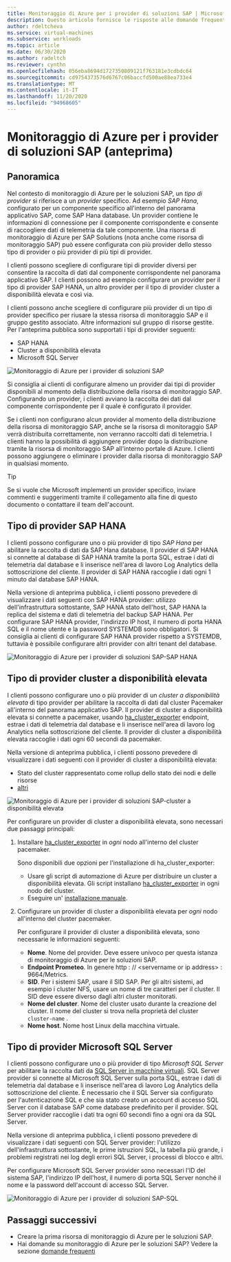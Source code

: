 ```yaml
---
title: Monitoraggio di Azure per i provider di soluzioni SAP | Microsoft Docs
description: Questo articolo fornisce le risposte alle domande frequenti su monitoraggio di Azure per i provider di soluzioni SAP.
author: rdeltcheva
ms.service: virtual-machines
ms.subservice: workloads
ms.topic: article
ms.date: 06/30/2020
ms.author: radeltch
ms.reviewer: cynthn
ms.openlocfilehash: 056eba8694d1727350809121f763181e3cdbdc64
ms.sourcegitcommit: cd9754373576d6767c06baccfd500ae88ea733e4
ms.translationtype: MT
ms.contentlocale: it-IT
ms.lasthandoff: 11/20/2020
ms.locfileid: "94968605"
---
```

# <a name="azure-monitor-for-sap-solutions-providers-preview"></a>Monitoraggio di Azure per i provider di soluzioni SAP (anteprima)

## <a name="overview"></a>Panoramica  

Nel contesto di monitoraggio di Azure per le soluzioni SAP, un *tipo di provider* si riferisce a un *provider* specifico. Ad esempio *SAP Hana*, configurato per un componente specifico all'interno del panorama applicativo SAP, come SAP Hana database. Un provider contiene le informazioni di connessione per il componente corrispondente e consente di raccogliere dati di telemetria da tale componente. Una risorsa di monitoraggio di Azure per SAP Solutions (nota anche come risorsa di monitoraggio SAP) può essere configurata con più provider dello stesso tipo di provider o più provider di più tipi di provider.
   
I clienti possono scegliere di configurare tipi di provider diversi per consentire la raccolta di dati dal componente corrispondente nel panorama applicativo SAP. I clienti possono ad esempio configurare un provider per il tipo di provider SAP HANA, un altro provider per il tipo di provider cluster a disponibilità elevata e così via.  

I clienti possono anche scegliere di configurare più provider di un tipo di provider specifico per riusare la stessa risorsa di monitoraggio SAP e il gruppo gestito associato. Altre informazioni sul gruppo di risorse gestite. Per l'anteprima pubblica sono supportati i tipi di provider seguenti:   
- SAP HANA
- Cluster a disponibilità elevata
- Microsoft SQL Server

![Monitoraggio di Azure per i provider di soluzioni SAP](./media/azure-monitor-sap/azure-monitor-providers.png)

Si consiglia ai clienti di configurare almeno un provider dai tipi di provider disponibili al momento della distribuzione della risorsa di monitoraggio SAP. Configurando un provider, i clienti avviano la raccolta dei dati dal componente corrispondente per il quale è configurato il provider.   

Se i clienti non configurano alcun provider al momento della distribuzione della risorsa di monitoraggio SAP, anche se la risorsa di monitoraggio SAP verrà distribuita correttamente, non verranno raccolti dati di telemetria. I clienti hanno la possibilità di aggiungere provider dopo la distribuzione tramite la risorsa di monitoraggio SAP all'interno portale di Azure. I clienti possono aggiungere o eliminare i provider dalla risorsa di monitoraggio SAP in qualsiasi momento.

> [!Tip]
> Se si vuole che Microsoft implementi un provider specifico, inviare commenti e suggerimenti tramite il collegamento alla fine di questo documento o contattare il team dell'account.  

## <a name="provider-type-sap-hana"></a>Tipo di provider SAP HANA

I clienti possono configurare uno o più provider di tipo *SAP Hana* per abilitare la raccolta di dati da SAP Hana database. Il provider di SAP HANA si connette al database di SAP HANA tramite la porta SQL, estrae i dati di telemetria dal database e li inserisce nell'area di lavoro Log Analytics della sottoscrizione del cliente. Il provider di SAP HANA raccoglie i dati ogni 1 minuto dal database SAP HANA.  

Nella versione di anteprima pubblica, i clienti possono prevedere di visualizzare i dati seguenti con SAP HANA provider: utilizzo dell'infrastruttura sottostante, SAP HANA stato dell'host, SAP HANA la replica del sistema e dati di telemetria del backup SAP HANA. Per configurare SAP HANA provider, l'indirizzo IP host, il numero di porta HANA SQL e il nome utente e la password SYSTEMDB sono obbligatori. Si consiglia ai clienti di configurare SAP HANA provider rispetto a SYSTEMDB, tuttavia è possibile configurare altri provider con altri tenant del database.

![Monitoraggio di Azure per i provider di soluzioni SAP-SAP HANA](./media/azure-monitor-sap/azure-monitor-providers-hana.png)

## <a name="provider-type-high-availability-cluster"></a>Tipo di provider cluster a disponibilità elevata
I clienti possono configurare uno o più provider di un *cluster a disponibilità elevata* di tipo provider per abilitare la raccolta di dati dal cluster Pacemaker all'interno del panorama applicativo SAP. Il provider di cluster a disponibilità elevata si connette a pacemaker, usando [ha_cluster_exporter](https://github.com/ClusterLabs/ha_cluster_exporter) endpoint, estrae i dati di telemetria dal database e li inserisce nell'area di lavoro log Analytics nella sottoscrizione del cliente. Il provider di cluster a disponibilità elevata raccoglie i dati ogni 60 secondi da pacemaker.  

Nella versione di anteprima pubblica, i clienti possono prevedere di visualizzare i dati seguenti con il provider di cluster a disponibilità elevata:   
 - Stato del cluster rappresentato come rollup dello stato dei nodi e delle risorse 
 - [altri](https://github.com/ClusterLabs/ha_cluster_exporter/blob/master/doc/metrics.md) 

![Monitoraggio di Azure per i provider di soluzioni SAP-cluster a disponibilità elevata](./media/azure-monitor-sap/azure-monitor-providers-pacemaker-cluster.png)

Per configurare un provider di cluster a disponibilità elevata, sono necessari due passaggi principali:

1. Installare [ha_cluster_exporter](https://github.com/ClusterLabs/ha_cluster_exporter) in *ogni* nodo all'interno del cluster pacemaker.

   Sono disponibili due opzioni per l'installazione di ha_cluster_exporter:
   
   - Usare gli script di automazione di Azure per distribuire un cluster a disponibilità elevata. Gli script installano [ha_cluster_exporter](https://github.com/ClusterLabs/ha_cluster_exporter) in ogni nodo del cluster.  
   - Eseguire un' [installazione manuale](https://github.com/ClusterLabs/ha_cluster_exporter#manual-clone--build). 

2. Configurare un provider di cluster a disponibilità elevata per *ogni* nodo all'interno del cluster pacemaker.

   Per configurare il provider di cluster a disponibilità elevata, sono necessarie le informazioni seguenti:
   
   - **Nome**. Nome del provider. Deve essere univoco per questa istanza di monitoraggio di Azure per le soluzioni SAP.
   - **Endpoint Prometeo**. In genere http \: // \<servername or ip address\> : 9664/Metrics.
   - **SID**. Per i sistemi SAP, usare il SID SAP. Per gli altri sistemi, ad esempio i cluster NFS, usare un nome di tre caratteri per il cluster. Il SID deve essere diverso dagli altri cluster monitorati.   
   - **Nome del cluster**. Nome del cluster usato durante la creazione del cluster. Il nome del cluster si trova nella proprietà del cluster `cluster-name` .
   - **Nome host**. Nome host Linux della macchina virtuale.  

## <a name="provider-type-microsoft-sql-server"></a>Tipo di provider Microsoft SQL Server

I clienti possono configurare uno o più provider di tipo *Microsoft SQL Server* per abilitare la raccolta dati da [SQL Server in macchine virtuali](https://azure.microsoft.com/services/virtual-machines/sql-server/). SQL Server provider si connette al Microsoft SQL Server sulla porta SQL, estrae i dati di telemetria dal database e li inserisce nell'area di lavoro Log Analytics della sottoscrizione del cliente. È necessario che il SQL Server sia configurato per l'autenticazione SQL e che sia stato creato un account di accesso SQL Server con il database SAP come database predefinito per il provider. SQL Server provider raccoglie i dati tra ogni 60 secondi fino a ogni ora da SQL Server.  

Nella versione di anteprima pubblica, i clienti possono prevedere di visualizzare i dati seguenti con SQL Server provider: l'utilizzo dell'infrastruttura sottostante, le prime istruzioni SQL, la tabella più grande, i problemi registrati nei log degli errori SQL Server, i processi di blocco e altri.  

Per configurare Microsoft SQL Server provider sono necessari l'ID del sistema SAP, l'indirizzo IP dell'host, il numero di porta SQL Server nonché il nome e la password dell'account di accesso SQL Server.

![Monitoraggio di Azure per i provider di soluzioni SAP-SQL](./media/azure-monitor-sap/azure-monitor-providers-sql.png)

## <a name="next-steps"></a>Passaggi successivi

- Creare la prima risorsa di monitoraggio di Azure per le soluzioni SAP.
- Hai domande su monitoraggio di Azure per le soluzioni SAP? Vedere la sezione [domande frequenti](./azure-monitor-faq.md)
